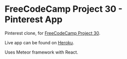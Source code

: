 # FreeCodeCamp Project 30 - Pinterest App

Pinterest clone, for
[FreeCodeCamp Project 30](https://www.freecodecamp.org/challenges/build-a-pinterest-clone).

Live app can be found on
[Heroku](https://fcc30.herokuapp.com).

Uses Meteor framework with React.
